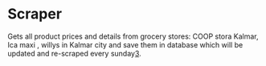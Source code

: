 # Scraper

Gets all product prices and details from grocery stores: COOP stora Kalmar, Ica maxi , willys in Kalmar city  and save them in database which will be updated and re-scraped every sunday[3](https://gitlab.lnu.se/1dv613/student/sm223qi/projects/scraper/-/issues/3).

